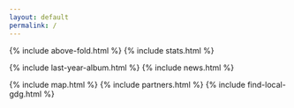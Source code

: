 ```yaml
---
layout: default
permalink: /
---
```


{% include above-fold.html %}
{% include stats.html %}

<!-- {% include featured-speakers.html %} -->

{% include last-year-album.html %}
{% include news.html %}

<!-- {% include tickets.html %} -->
<!-- {% include twitter.html %} -->

{% include map.html %}
{% include partners.html %}
{% include find-local-gdg.html %}
